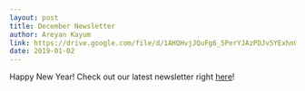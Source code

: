 ```yaml
---
layout: post
title: December Newsletter
author: Areyan Kayum
link: https://drive.google.com/file/d/1AHQHvjJQuFg6_5PerYJAzPDJvSYExhnQ/view?fbclid=IwAR2SG7HCv708_F53MAw-v2jDYwmQ0IQpXEFHOmsHlSRiQ7eWxY-cFFFs-vM
date: 2019-01-02
---
```

Happy New Year! Check out our latest newsletter right [here](https://drive.google.com/file/d/1AHQHvjJQuFg6_5PerYJAzPDJvSYExhnQ/view?fbclid=IwAR2SG7HCv708_F53MAw-v2jDYwmQ0IQpXEFHOmsHlSRiQ7eWxY-cFFFs-vM)!

